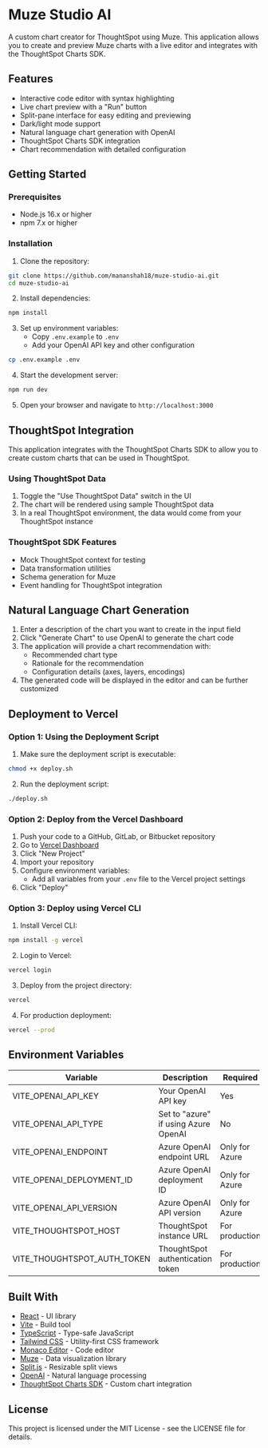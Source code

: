# Muze Studio AI

A custom chart creator for ThoughtSpot using Muze. This application allows you to create and preview Muze charts with a live editor and integrates with the ThoughtSpot Charts SDK.

## Features

- Interactive code editor with syntax highlighting
- Live chart preview with a "Run" button
- Split-pane interface for easy editing and previewing
- Dark/light mode support
- Natural language chart generation with OpenAI
- ThoughtSpot Charts SDK integration
- Chart recommendation with detailed configuration

## Getting Started

### Prerequisites

- Node.js 16.x or higher
- npm 7.x or higher

### Installation

1. Clone the repository:
```bash
git clone https://github.com/mananshah18/muze-studio-ai.git
cd muze-studio-ai
```

2. Install dependencies:
```bash
npm install
```

3. Set up environment variables:
   - Copy `.env.example` to `.env`
   - Add your OpenAI API key and other configuration

```bash
cp .env.example .env
```

4. Start the development server:
```bash
npm run dev
```

5. Open your browser and navigate to `http://localhost:3000`

## ThoughtSpot Integration

This application integrates with the ThoughtSpot Charts SDK to allow you to create custom charts that can be used in ThoughtSpot.

### Using ThoughtSpot Data

1. Toggle the "Use ThoughtSpot Data" switch in the UI
2. The chart will be rendered using sample ThoughtSpot data
3. In a real ThoughtSpot environment, the data would come from your ThoughtSpot instance

### ThoughtSpot SDK Features

- Mock ThoughtSpot context for testing
- Data transformation utilities
- Schema generation for Muze
- Event handling for ThoughtSpot integration

## Natural Language Chart Generation

1. Enter a description of the chart you want to create in the input field
2. Click "Generate Chart" to use OpenAI to generate the chart code
3. The application will provide a chart recommendation with:
   - Recommended chart type
   - Rationale for the recommendation
   - Configuration details (axes, layers, encodings)
4. The generated code will be displayed in the editor and can be further customized

## Deployment to Vercel

### Option 1: Using the Deployment Script

1. Make sure the deployment script is executable:
```bash
chmod +x deploy.sh
```

2. Run the deployment script:
```bash
./deploy.sh
```

### Option 2: Deploy from the Vercel Dashboard

1. Push your code to a GitHub, GitLab, or Bitbucket repository
2. Go to [Vercel Dashboard](https://vercel.com/dashboard)
3. Click "New Project"
4. Import your repository
5. Configure environment variables:
   - Add all variables from your `.env` file to the Vercel project settings
6. Click "Deploy"

### Option 3: Deploy using Vercel CLI

1. Install Vercel CLI:
```bash
npm install -g vercel
```

2. Login to Vercel:
```bash
vercel login
```

3. Deploy from the project directory:
```bash
vercel
```

4. For production deployment:
```bash
vercel --prod
```

## Environment Variables

| Variable | Description | Required |
|----------|-------------|----------|
| VITE_OPENAI_API_KEY | Your OpenAI API key | Yes |
| VITE_OPENAI_API_TYPE | Set to "azure" if using Azure OpenAI | No |
| VITE_OPENAI_ENDPOINT | Azure OpenAI endpoint URL | Only for Azure |
| VITE_OPENAI_DEPLOYMENT_ID | Azure OpenAI deployment ID | Only for Azure |
| VITE_OPENAI_API_VERSION | Azure OpenAI API version | Only for Azure |
| VITE_THOUGHTSPOT_HOST | ThoughtSpot instance URL | For production |
| VITE_THOUGHTSPOT_AUTH_TOKEN | ThoughtSpot authentication token | For production |

## Built With

- [React](https://reactjs.org/) - UI library
- [Vite](https://vitejs.dev/) - Build tool
- [TypeScript](https://www.typescriptlang.org/) - Type-safe JavaScript
- [Tailwind CSS](https://tailwindcss.com/) - Utility-first CSS framework
- [Monaco Editor](https://microsoft.github.io/monaco-editor/) - Code editor
- [Muze](https://muzejs.org/) - Data visualization library
- [Split.js](https://split.js.org/) - Resizable split views
- [OpenAI](https://openai.com/) - Natural language processing
- [ThoughtSpot Charts SDK](https://developers.thoughtspot.com/docs/?pageid=custom-chart-sdk) - Custom chart integration

## License

This project is licensed under the MIT License - see the LICENSE file for details.
